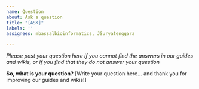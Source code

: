 ```yaml
---
name: Question
about: Ask a question
title: "[ASK]"
labels: ''
assignees: mbassalbioinformatics, JSuryatenggara

---
```


*Please post your question here if you cannot find the answers in our guides and wikis, or if you find that they do not answer your question*

**So, what is your question?**
[Write your question here... and thank you for improving our guides and wikis!]
